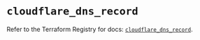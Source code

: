 # `cloudflare_dns_record`

Refer to the Terraform Registry for docs: [`cloudflare_dns_record`](https://registry.terraform.io/providers/cloudflare/cloudflare/5.11.0/docs/resources/dns_record).
